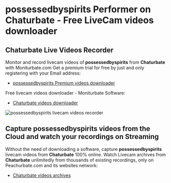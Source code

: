 # possessedbyspirits Performer on Chaturbate - Free LiveCam videos downloader

## Chaturbate Live Videos Recorder

Monitor and record livecam videos of **possessedbyspirits** from **Chaturbate** with Moniturbate.com
Get a premium trial for free by just and only registering with your Email address:
* [possessedbyspirits Premium videos downloader](https://moniturbate.com/request-demo-licence-key.html)

Free livecam videos downloader - Moniturbate Software:
* [Chaturbate videos downloader](https://moniturbate.com/moniturbate-download-software.html)

![possessedbyspirits livecam videos recorder](https://peachurnet.com/templates/moniturbate-software.png)


## Capture possessedbyspirits videos from the Cloud and watch your recordings on Streaming

Without the need of downloading a software, capture **possessedbyspirits** livecam videos from **Chaturbate** 100% online.
Watch Livecam archives from **Chaturbate** unlimitedly from thousands of existing recordings, only on Peachurbate.com and its websites network:
* [Chaturbate videos archives](https://peachurnet.com/)